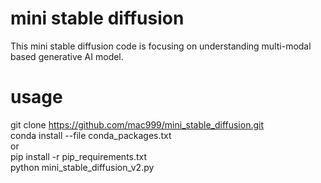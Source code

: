 # mini stable diffusion
This mini stable diffusion code is focusing on understanding multi-modal based generative AI model.</br>


# usage
git clone https://github.com/mac999/mini_stable_diffusion.git</br>
conda install --file conda_packages.txt</br>
or</br>
pip install -r pip_requirements.txt</br>
python mini_stable_diffusion_v2.py</br>



